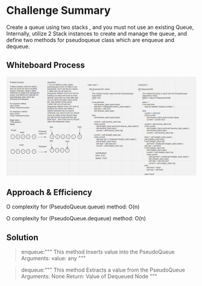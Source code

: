 



# Challenge Summary
<!-- Description of the challenge -->

Create a queue using two stacks , and you must not use an existing Queue, Internally, utilize 2 Stack instances to create and manage the queue, and define two methods for pseudoqueue class which are enqueue and dequeue.

## Whiteboard Process
<!-- Embedded whiteboard image -->
![codechallnege11](../../codechallenge11.png)

## Approach & Efficiency
<!-- What approach did you take? Why? What is the Big O space/time for this approach? -->
O complexity for (PseudoQueue.queue) method: O(n)

O complexity for (PseudoQueue.dequeue) method: O(n)

## Solution
<!-- Show how to run your code, and examples of it in action -->


>enqueue:"""
        This method Inserts value into the PseudoQueue
        Arguments:
        value: any
        """

>dequeue:"""
        This method Extracts a value from the PseudoQueue
        Arguments: None
        Return: Value of Dequeued Node
        """
